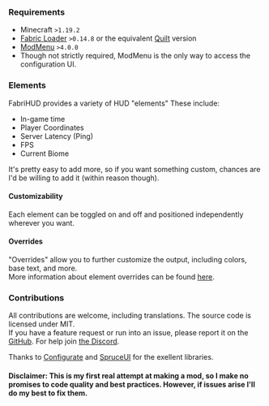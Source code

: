 ### Requirements
- Minecraft `>1.19.2`
- [Fabric Loader](https://fabricmc.net/) `>0.14.8` or the equivalent [Quilt](https://quiltmc.org/) version
- [ModMenu](https://github.com/TerraformersMC/ModMenu) `>4.0.0`  
- Though not strictly required, ModMenu is the only way to access the configuration UI.  

### Elements 
FabriHUD provides a variety of HUD "elements" These include:
- In-game time 
- Player Coordinates
- Server Latency (Ping)
- FPS 
- Current Biome  
  
It's pretty easy to add more, so if you want something custom, chances are I'd be willing to add it (within reason though).  
  
#### Customizability 
Each element can be toggled on and off and positioned independently wherever you want.   

#### Overrides 
"Overrides" allow you to further customize the output, including colors, base text, and more.   
More information about element overrides can be found [here](https://github.com/trainb0y/FabriHUD/blob/main/Overrides.md).  
  
### Contributions 
All contributions are welcome, including translations. The source code is licensed under MIT.  
If you have a feature request or run into an issue, please report it on the [GitHub](https://giithub.com/trainb0y/FabriHUD). For help join [the Discord](https://discord.gg/PPCvtMTXvP).  

Thanks to [Configurate](https://github.com/SpongePowered/Configurate) and [SpruceUI](https://github.com/LambdAurora/SpruceUI) for the exellent libraries.
#### Disclaimer: This is my first real attempt at making a mod, so I make no promises to code quality and best practices. However, if issues arise I'll do my best to fix them.